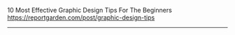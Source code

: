 10 Most Effective Graphic Design Tips For The Beginners
https://reportgarden.com/post/graphic-design-tips

---
